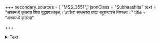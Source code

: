 +++
secondary_sources = [ "MSS_3551",]
jsonClass = "Subhaashita"
text = "अश्वमध्ये कृतरवा शिवा युद्धप्रपञ्चकृत्।  \nशिवा सप्तस्वरा ग्राह्या बहुशब्दाश्च निष्फलाः॥"
title = "अश्वमध्ये कृतरवा"

+++

<details><summary>Text</summary>

अश्वमध्ये कृतरवा शिवा युद्धप्रपञ्चकृत्।  
शिवा सप्तस्वरा ग्राह्या बहुशब्दाश्च निष्फलाः॥
</details>
